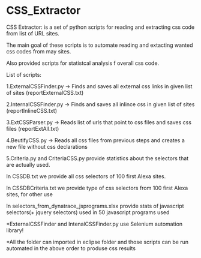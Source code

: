CSS_Extractor
=============

CSS Extractor: is a set of python scripts for reading and extracting css code from list of URL sites.

The main goal of these scripts is to automate reading and extacting wanted css codes from may sites.

Also provided scripts for statistcal analysis f overall css code.


List of scripts:

1.ExternalCSSFinder.py -> Finds and saves all external css links in given list of sites (reportExternalCSS.txt)

2.InternalCSSFinder.py -> Finds and saves all inlince css in given list of sites (reportInlineCSS.txt)

3.ExtCSSParser.py -> Reads list of urls that point to css files and saves css files (reportExtAll.txt)

4.BeutifyCSS.py -> Reads all css files from previous steps and creates a new file without css declarations

5.Criteria.py and CriteriaCSS.py provide statistics about the selectors that are actually used.


In CSSDB.txt we provide all css selectors of 100 first Alexa sites.

In CSSDBCriteria.txt we provide type of css selectors from 100 first Alexa sites, for other use

In selectors_from_dynatrace_jsprograms.xlsx provide stats of javascript selectors(+ jquery selectors) used in 50 javascript programs used

*ExternalCSSFinder and IntenalCSSFinder.py use Selenium automation library!

*All the folder can imported in eclipse folder and those scripts can be run automated in the above order to produse css results

